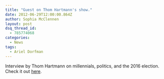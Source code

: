 ```yaml
---
title: "Guest on Thom Hartmann's show."
date: 2012-06-29T12:00:00.864Z
author: Sophia McClennen
layout: post
dsq_thread_id:
  - 785774068
categories:
  - News
tags:
  - Ariel Dorfman
---
```


Interview by Thom Hartmann on millennials, politics, and the 2016 election.&nbsp; Check it out [here](https://www.thomhartmann.com/bigpicture/millennials-politics-and-2015-election).